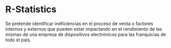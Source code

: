 # R-Statistics
Se pretende identificar ineficiencias en el proceso de venta o factores internos y externos que pueden estar impactando en el rendimiento de las mismas de una empresa de dispositivos electrónicos para las franquicias de todo el país.
